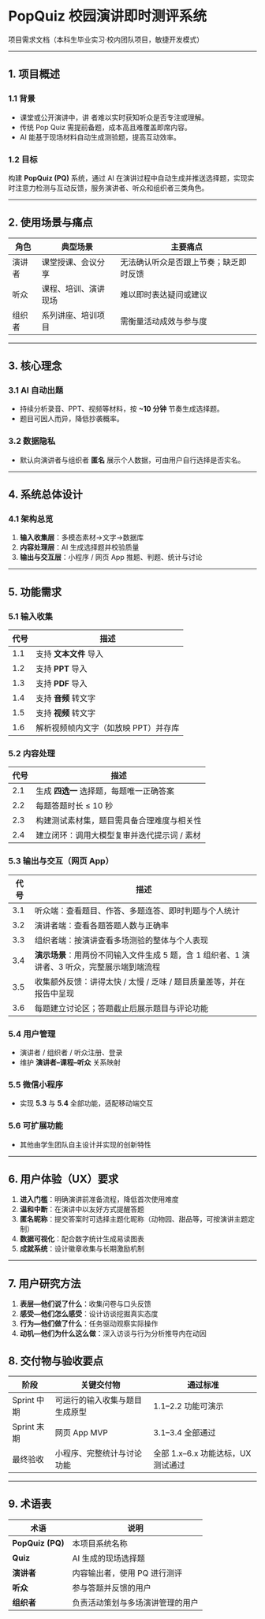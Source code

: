 # PopQuiz 校园演讲即时测评系统

项目需求文档（本科生毕业实习·校内团队项目，敏捷开发模式）

---

## 1. 项目概述

### 1.1 背景

* 课堂或公开演讲中，讲 者难以实时获知听众是否专注或理解。
* 传统 Pop Quiz 需提前备题，成本高且难覆盖即席内容。
* AI 能基于现场材料自动生成测验题，提高互动效率。

### 1.2 目标

构建 **PopQuiz (PQ)** 系统，通过 AI 在演讲过程中自动生成并推送选择题，实现实时注意力检测与互动反馈，服务演讲者、听众和组织者三类角色。

---

## 2. 使用场景与痛点

| 角色   | 典型场景             | 主要痛点                               |
| ------ | -------------------- | -------------------------------------- |
| 演讲者 | 课堂授课、会议分享   | 无法确认听众是否跟上节奏；缺乏即时反馈 |
| 听众   | 课程、培训、演讲现场 | 难以即时表达疑问或建议                 |
| 组织者 | 系列讲座、培训项目   | 需衡量活动成效与参与度                 |

---

## 3. 核心理念

### 3.1 AI 自动出题

* 持续分析录音、PPT、视频等材料，按 **\~10 分钟** 节奏生成选择题。
* 题目可因人而异，降低抄袭概率。

### 3.2 数据隐私

* 默认向演讲者与组织者 **匿名** 展示个人数据，可由用户自行选择是否实名。

---

## 4. 系统总体设计

### 4.1 架构总览

1. **输入收集层**：多模态素材→文字→数据库
2. **内容处理层**：AI 生成选择题并校验质量
3. **输出与交互层**：小程序 / 网页 App 推题、判题、统计与讨论

---

## 5. 功能需求

### 5.1 输入收集

| 代号 | 描述                                 |
| ---- | ------------------------------------ |
| 1.1  | 支持 **文本文件** 导入               |
| 1.2  | 支持 **PPT** 导入                    |
| 1.3  | 支持 **PDF** 导入                    |
| 1.4  | 支持 **音频** 转文字                 |
| 1.5  | 支持 **视频** 转文字                 |
| 1.6  | 解析视频帧内文字（如放映 PPT）并存库 |

### 5.2 内容处理

| 代号 | 描述                                        |
| ---- | ------------------------------------------- |
| 2.1  | 生成 **四选一** 选择题，每题唯一正确答案    |
| 2.2  | 每题答题时长 ≤ 10 秒                        |
| 2.3  | 构建测试素材集，题目需具备合理难度与相关性  |
| 2.4  | 建立闭环：调用大模型复审并迭代提示词 / 素材 |

### 5.3 输出与交互（网页 App）

| 代号 | 描述                                                                                         |
| ---- | -------------------------------------------------------------------------------------------- |
| 3.1  | 听众端：查看题目、作答、多题连答、即时判题与个人统计                                         |
| 3.2  | 演讲者端：查看各题答题人数与正确率                                                           |
| 3.3  | 组织者端：按演讲查看多场测验的整体与个人表现                                                 |
| 3.4  | **演示场景**：用两份不同输入文件生成 5 题，含 1 组织者、1 演讲者、3 听众，完整展示端到端流程 |
| 3.5  | 收集额外反馈：讲得太快 / 太慢 / 乏味 / 题目质量差等，并在报告中呈现                          |
| 3.6  | 每题建立讨论区；答题截止后展示题目与评论功能                                                 |

### 5.4 用户管理

* 演讲者 / 组织者 / 听众注册、登录
* 维护 **演讲者–课程–听众** 关系映射

### 5.5 微信小程序

* 实现 **5.3** 与 **5.4** 全部功能，适配移动端交互

### 5.6 可扩展功能

* 其他由学生团队自主设计并实现的创新特性

---

## 6. 用户体验（UX）要求

1. **进入门槛**：明确演讲前准备流程，降低首次使用难度
2. **温和中断**：在演讲中以友好方式提醒答题
3. **匿名昵称**：提交答案时可选择主题化昵称（动物园、甜品等，可按演讲主题定制）
4. **数据可视化**：配合数字统计生成易读图表
5. **成就系统**：设计徽章收集与长期激励机制

---

## 7. 用户研究方法

1. **表层—他们说了什么**：收集问卷与口头反馈
2. **感受—他们怎么感受**：设计访谈挖掘真实态度
3. **行为—他们做了什么**：任务驱动观察实际操作
4. **动机—他们为什么这么做**：深入访谈与行为分析推导内在动因

## 8. 交付物与验收要点

| 阶段        | 关键交付物                     | 通过标准                           |
| ----------- | ------------------------------ | ---------------------------------- |
| Sprint 中期 | 可运行的输入收集与题目生成原型 | 1.1–2.2 功能可演示                 |
| Sprint 末期 | 网页 App MVP                   | 3.1–3.4 全部通过                   |
| 最终验收    | 小程序、完整统计与讨论功能     | 全部 1.x–6.x 功能达标，UX 测试通过 |
    
---

## 9. 术语表

| 术语             | 说明                             |
| ---------------- | -------------------------------- |
| **PopQuiz (PQ)** | 本项目系统名称                   |
| **Quiz**         | AI 生成的现场选择题              |
| **演讲者**       | 内容输出者，使用 PQ 进行测评     |
| **听众**         | 参与答题并反馈的用户             |
| **组织者**       | 负责活动策划与多场演讲管理的用户 |
